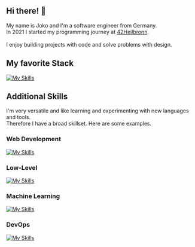 <h2>Hi there! 👋</h2>

<div>
My name is Joko and I'm a software engineer from Germany.</br>
In 2021 I started my programming journey at <a href="https://www.42heilbronn.de/en/">42Heilbronn</a>.</br>
</br>
I enjoy building projects with code and solve problems with design.</br>
</div>

<h2>My favorite Stack</h2>

[![My Skills](https://skillicons.dev/icons?i=ts,react,next,postgres)](https://skillicons.dev) 

<h2>Additional Skills</h2>

I'm very versatile and like learning and experimenting with new languages and tools.</br>
Therefore I have a broad skillset. Here are some examples.

<h3>Web Development</h3>

[![My Skills](https://skillicons.dev/icons?i=vue,angular,nodejs,go,mysql)](https://skillicons.dev)

<h3>Low-Level</h3>

[![My Skills](https://skillicons.dev/icons?i=c,cpp,rust)](https://skillicons.dev) 

<h3>Machine Learning</h3>

[![My Skills](https://skillicons.dev/icons?i=python)](https://skillicons.dev) 


<h3>DevOps</h3>

[![My Skills](https://skillicons.dev/icons?i=docker)](https://skillicons.dev) 



